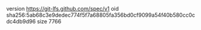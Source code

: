 version https://git-lfs.github.com/spec/v1
oid sha256:5ab68c3e9dedec774f5f7a68805fa356bd0cf9099a54f40b580cc0cdc4db9d96
size 7766
